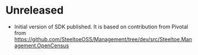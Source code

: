 # Unreleased

- Initial version of SDK published. It is based on contribution from Pivotal from https://github.com/SteeltoeOSS/Management/tree/dev/src/Steeltoe.Management.OpenCensus

